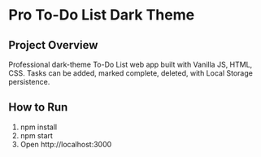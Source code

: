 # Pro To-Do List Dark Theme
## Project Overview
Professional dark-theme To-Do List web app built with Vanilla JS, HTML, CSS. Tasks can be added, marked complete, deleted, with Local Storage persistence.

## How to Run
1. npm install
2. npm start
3. Open http://localhost:3000
